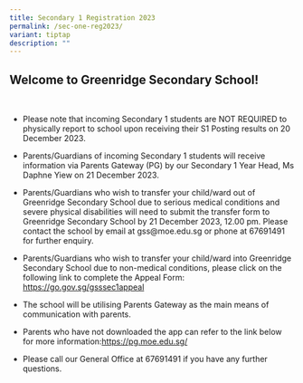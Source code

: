 ```yaml
---
title: Secondary 1 Registration 2023
permalink: /sec-one-reg2023/
variant: tiptap
description: ""
---
```

<h2>Welcome to Greenridge Secondary School!</h2><p>&nbsp;</p><ul data-tight="true" class="tight"><li><p>Please note that incoming Secondary 1 students are NOT REQUIRED to physically report to school upon receiving their S1 Posting results on 20 December 2023.&nbsp;</p></li><li><p>Parents/Guardians of incoming Secondary 1 students will receive information via Parents Gateway (PG) by our Secondary 1 Year Head, Ms Daphne Yiew on 21 December 2023.</p></li><li><p>Parents/Guardians who wish to transfer your child/ward out of Greenridge Secondary School due to serious medical conditions and severe physical disabilities will need to submit the transfer form to Greenridge Secondary School by 21 December 2023, 12.00 pm. Please contact the school by email at <a rel="noopener noreferrer nofollow" target="_blank">gss@moe.edu.sg</a> or phone at 67691491 for further enquiry.</p></li><li><p>Parents/Guardians who wish to transfer your child/ward into Greenridge Secondary School due to non-medical conditions, please click on the following link to complete the Appeal Form: <a href="https://go.gov.sg/gsssec1appeal" rel="noopener noreferrer nofollow" target="_blank">https://go.gov.sg/gsssec1appeal </a></p></li><li><p>The school will be utilising Parents Gateway as the main means of communication with parents.</p></li><li><p>Parents who have not downloaded the app can refer to the link below for more information:<a href="https://pg.moe.edu.sg/" rel="noopener noreferrer nofollow" target="_blank">https://pg.moe.edu.sg/</a></p></li><li><p>Please call our General Office at 67691491 if you have any further questions.</p></li></ul><p></p>